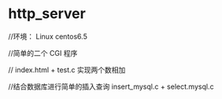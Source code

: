 # http_server

//环境： Linux  centos6.5

//简单的二个 CGI 程序

// index.html  +  test.c  实现两个数相加

//结合数据库进行简单的插入查询 insert_mysql.c + select.mysql.c
